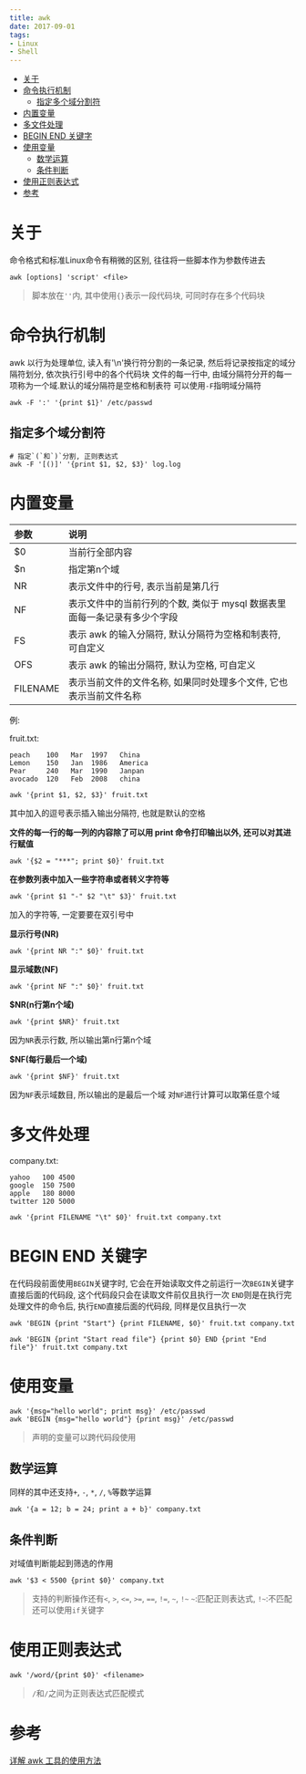 ```yaml
---
title: awk
date: 2017-09-01
tags:
- Linux
- Shell
---
```

<!-- TOC -->

- [关于](#关于)
- [命令执行机制](#命令执行机制)
    - [指定多个域分割符](#指定多个域分割符)
- [内置变量](#内置变量)
- [多文件处理](#多文件处理)
- [BEGIN END 关键字](#begin-end-关键字)
- [使用变量](#使用变量)
    - [数学运算](#数学运算)
    - [条件判断](#条件判断)
- [使用正则表达式](#使用正则表达式)
- [参考](#参考)

<!-- /TOC -->
# 关于

命令格式和标准Linux命令有稍微的区别, 往往将一些脚本作为参数传进去

```shell
awk [options] 'script' <file>
```

> 脚本放在`''`内, 其中使用`{}`表示一段代码块, 可同时存在多个代码块

# 命令执行机制

awk 以行为处理单位, 读入有'\n'换行符分割的一条记录, 然后将记录按指定的域分隔符划分, 依次执行引号中的各个代码块
文件的每一行中, 由域分隔符分开的每一项称为一个域.默认的域分隔符是空格和制表符
可以使用`-F`指明域分隔符

```
awk -F ':' '{print $1}' /etc/passwd
```

## 指定多个域分割符

```
# 指定`(`和`)`分割, 正则表达式
awk -F '[()]' '{print $1, $2, $3}' log.log
```

# 内置变量

|参数|说明|
|:---|:---|
|$0|当前行全部内容|
|$n|指定第n个域|
|NR|表示文件中的行号, 表示当前是第几行|
|NF|表示文件中的当前行列的个数, 类似于 mysql 数据表里面每一条记录有多少个字段|
|FS|表示 awk 的输入分隔符, 默认分隔符为空格和制表符, 可自定义|
|OFS|表示 awk 的输出分隔符, 默认为空格, 可自定义|
|FILENAME|表示当前文件的文件名称, 如果同时处理多个文件, 它也表示当前文件名称|

例:

fruit.txt:
```
peach    100   Mar  1997   China
Lemon    150   Jan  1986   America
Pear     240   Mar  1990   Janpan
avocado  120   Feb  2008   china
```

```
awk '{print $1, $2, $3}' fruit.txt
```
其中加入的逗号表示插入输出分隔符, 也就是默认的空格

__文件的每一行的每一列的内容除了可以用 print 命令打印输出以外, 还可以对其进行赋值__
```
awk '{$2 = "***"; print $0}' fruit.txt
```

__在参数列表中加入一些字符串或者转义字符等__

```
awk '{print $1 "-" $2 "\t" $3}' fruit.txt
```
加入的字符等, 一定要要在双引号中

__显示行号(NR)__

```
awk '{print NR ":" $0}' fruit.txt
```

__显示域数(NF)__

```
awk '{print NF ":" $0}' fruit.txt
```

__$NR(n行第n个域)__

```
awk '{print $NR}' fruit.txt
```
因为`NR`表示行数, 所以输出第n行第n个域

__$NF(每行最后一个域)__

```
awk '{print $NF}' fruit.txt
```
因为`NF`表示域数目, 所以输出的是最后一个域
对`NF`进行计算可以取第任意个域


# 多文件处理

company.txt:
```
yahoo   100 4500
google  150 7500
apple   180 8000
twitter 120 5000
```

```
awk '{print FILENAME "\t" $0}' fruit.txt company.txt
```

# BEGIN END 关键字

在代码段前面使用`BEGIN`关键字时, 它会在开始读取文件之前运行一次`BEGIN`关键字直接后面的代码段, 
这个代码段只会在读取文件前仅且执行一次
`END`则是在执行完处理文件的命令后, 执行`END`直接后面的代码段, 同样是仅且执行一次

```
awk 'BEGIN {print "Start"} {print FILENAME, $0}' fruit.txt company.txt
```
```
awk 'BEGIN {print "Start read file"} {print $0} END {print "End file"}' fruit.txt company.txt
```

# 使用变量

```shell
awk '{msg="hello world"; print msg}' /etc/passwd
awk 'BEGIN {msg="hello world"} {print msg}' /etc/passwd
```
> 声明的变量可以跨代码段使用

## 数学运算

同样的其中还支持`+`, `-`, `*`, `/`, `%`等数学运算
```
awk '{a = 12; b = 24; print a + b}' company.txt
```

## 条件判断

对域值判断能起到筛选的作用
```
awk '$3 < 5500 {print $0}' company.txt
```

> 支持的判断操作还有`<`, `>`, `<=`, `>=`, `==`, `!=`, `~`, `!~`
> `~`:匹配正则表达式, `!~`:不匹配
> 还可以使用`if`关键字

# 使用正则表达式

```
awk '/word/{print $0}' <filename>
```

> `/`和`/`之间为正则表达式匹配模式


# 参考

[详解 awk 工具的使用方法](https://my.oschina.net/jarly/blog/898144)
